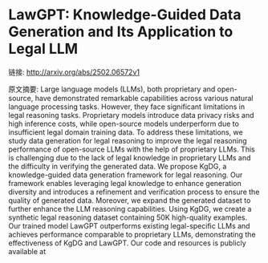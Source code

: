 # LawGPT: Knowledge-Guided Data Generation and Its Application to Legal LLM

链接: http://arxiv.org/abs/2502.06572v1

原文摘要:
Large language models (LLMs), both proprietary and open-source, have
demonstrated remarkable capabilities across various natural language processing
tasks. However, they face significant limitations in legal reasoning tasks.
Proprietary models introduce data privacy risks and high inference costs, while
open-source models underperform due to insufficient legal domain training data.
To address these limitations, we study data generation for legal reasoning to
improve the legal reasoning performance of open-source LLMs with the help of
proprietary LLMs. This is challenging due to the lack of legal knowledge in
proprietary LLMs and the difficulty in verifying the generated data. We propose
KgDG, a knowledge-guided data generation framework for legal reasoning. Our
framework enables leveraging legal knowledge to enhance generation diversity
and introduces a refinement and verification process to ensure the quality of
generated data. Moreover, we expand the generated dataset to further enhance
the LLM reasoning capabilities. Using KgDG, we create a synthetic legal
reasoning dataset containing 50K high-quality examples. Our trained model
LawGPT outperforms existing legal-specific LLMs and achieves performance
comparable to proprietary LLMs, demonstrating the effectiveness of KgDG and
LawGPT. Our code and resources is publicly available at
